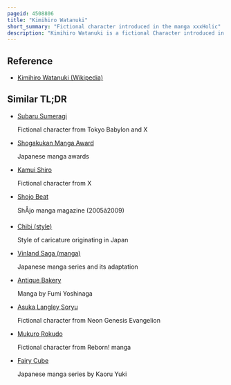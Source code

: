 ```yaml
---
pageid: 4508806
title: "Kimihiro Watanuki"
short_summary: "Fictional character introduced in the manga xxxHolic"
description: "Kimihiro Watanuki is a fictional Character introduced in the Manga Xxxholic created by the Group of manga Artists known as Clamp. Watanuki is a high school student plagued by his ability to see spirits. In Order to lose such Powers, Watanuki begins to work for Yūko Ichihara, a Witch who will grant his wish once he pays the Price for her Services. Such Jobs often involve Watanuki encountering other Spirits attracted by him. Apart from xxxholic Watanuki is featured in the Crossover Manga Tsubasa Reservoir Chronicle which explores his Origins. He has also has been featured in their animated Adaptations, Spin-Offs as well as other Works by Clamp, most notably the Sequel xxxholic Rei."
---
```


## Reference

- [Kimihiro Watanuki (Wikipedia)](https://en.wikipedia.org/?curid=4508806)

## Similar TL;DR

- [Subaru Sumeragi](/tldr/en/subaru-sumeragi)

  Fictional character from Tokyo Babylon and X

- [Shogakukan Manga Award](/tldr/en/shogakukan-manga-award)

  Japanese manga awards

- [Kamui Shiro](/tldr/en/kamui-shiro)

  Fictional character from X

- [Shojo Beat](/tldr/en/shojo-beat)

  ShÅjo manga magazine (2005â2009)

- [Chibi (style)](/tldr/en/chibi-style)

  Style of caricature originating in Japan

- [Vinland Saga (manga)](/tldr/en/vinland-saga-manga)

  Japanese manga series and its adaptation

- [Antique Bakery](/tldr/en/antique-bakery)

  Manga by Fumi Yoshinaga

- [Asuka Langley Soryu](/tldr/en/asuka-langley-soryu)

  Fictional character from Neon Genesis Evangelion

- [Mukuro Rokudo](/tldr/en/mukuro-rokudo)

  Fictional character from Reborn! manga

- [Fairy Cube](/tldr/en/fairy-cube)

  Japanese manga series by Kaoru Yuki
